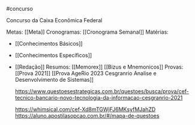 #concurso

Concurso da Caixa Econômica Federal

Metas:
	[[Meta]]
Cronogramas:
	[[Cronograma Semanal]]
Matérias:
- [[Conhecimentos Básicos]]
- [[Conhecimentos Específicos]]
- [[Redação]]
Resumos:
	[[Memorex]]
	[[Bizus e Mnemonicos]]
Provas:
	[[Prova 2021]]
	[[Prova AgeRio 2023 Cesgranrio Analise e Desenvolvimento de Sistemas]]
	
	https://www.questoesestrategicas.com.br/questoes/busca/prova/cef-tecnico-bancario-novo-tecnologia-da-informacao-cesgranrio-2021

	https://whimsical.com/cef-Xd8mTGWjFJ6MKsyfMJahZD
	https://aluno.apostilasopcao.com.br/#/mapa-de-questoes